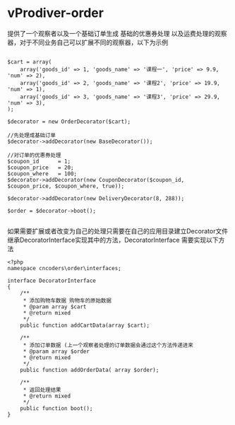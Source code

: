 

# vProdiver-order
提供了一个观察者以及一个基础订单生成 基础的优惠券处理 以及运费处理的观察器，对于不同业务自己可以扩展不同的观察器，以下为示例

```

$cart = array(
	array('goods_id' => 1, 'goods_name' => '课程一', 'price' => 9.9, 'num' => 2),
	array('goods_id' => 2, 'goods_name' => '课程2', 'price' => 19.9, 'num' => 1),
	array('goods_id' => 3, 'goods_name' => '课程3', 'price' => 29.9, 'num' => 3),
);

$decorator = new OrderDecorator($cart);

//先处理成基础订单
$decorator->addDecorator(new BaseDecorator());

//对订单的优惠券处理
$coupon_id      = 1;
$coupon_price   = 20;
$coupon_where   = 100;
$decorator->addDecorator(new CouponDecorator($coupon_id, $coupon_price, $coupon_where, true));

$decorator->addDecorator(new DeliveryDecorator(8, 288));

$order = $decorator->boot();
		
```

如果需要扩展或者改变为自己的处理只需要在自己的应用目录建立Decorator文件继承DecoratorInterface实现其中的方法，DecoratorInterface 需要实现以下方法

```
<?php
namespace cncoders\order\interfaces;

interface DecoratorInterface
{
    /**
     * 添加购物车数据 购物车的原始数据
     * @param array $cart
     * @return mixed
     */
    public function addCartData(array $cart);

    /**
     * 添加订单数据 (上一个观察者处理的订单数据会通过这个方法传递进来
     * @param array $order
     * @return mixed
     */
    public function addOrderData( array $order);

    /**
     * 返回处理结果
     * @return mixed
     */
    public function boot();
}
```
